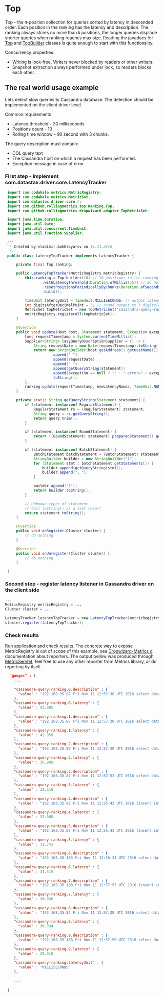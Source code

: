 # Top
Top - the ```N```-position collection for queries sorted by latency in descended order. Each position in the ranking has the latency and description.
The ranking always stores no more than ```N``` positions, the longer queries displace shorter queries when ranking reaches max size.
Reading the javadocs for [Top](https://github.com/vladimir-bukhtoyarov/rolling-metrics/blob/2.0/src/main/java/com/github/rollingmetrics/ranking/Top.java) and [TopBuilder](https://github.com/vladimir-bukhtoyarov/rolling-metrics/blob/2.0/src/main/java/com/github/rollingmetrics/ranking/TopBuilder.java) classes is quite enough to start with this functionality.
 
Concurrency properties:
* Writing is lock-free. Writers never blocked by readers or other writers.
* Snapshot extraction always performed under lock, so readers blocks each other.

## The real world usage example
Lets detect slow queries to Cassandra database. The detection should be implemented on the client driver level.

Common requirements
* Latency threshold - 30 milliseconds
* Positions count - 10
* Rolling time window - 90 second with 3 chunks.


The query description must contain:
* CQL query text
* The Cassandra host on which a request has been performed.
* Exception message in case of error 

### First step - implement com.datastax.driver.core.LatencyTracker
```java
 import com.codahale.metrics.MetricRegistry;
 import com.codahale.metrics.MetricSet;
 import com.datastax.driver.core.*;
 import com.github.rollingmetrics.top.Ranking.Top;
 import com.github.rollingmetrics.dropwizard.adapter.TopMetricSet;

 import java.time.Duration;
 import java.util.Date;
 import java.util.concurrent.TimeUnit;
 import java.util.function.Supplier;

 /**
  * Created by vladimir.bukhtoyarov on 11.11.2016.
  */
 public class LatencyTopTracker implements LatencyTracker {

     private final Top ranking;

     public LatencyTopTracker(MetricRegistry metricRegistry) {
         this.ranking = Top.builder(10) // 10 positions in the ranking
                 .withLatencyThreshold(Duration.ofMillis(25)) // do not care about queries wich shorter than 25ms
                 .resetPositionsPeriodicallyByChunks(Duration.ofSeconds(60), 3) // position recorded in the ranking will take effect 60-80 seconds
                 .build();

         TimeUnit latencyUnit = TimeUnit.MILLISECONDS; // output latency in milliseconds
         int digitsAfterDecimalPoint = 3; // round output to 3 digits(example 34.945)
         MetricSet topMetricSet = new TopMetricSet("cassandra-query-ranking", ranking, latencyUnit, digitsAfterDecimalPoint);
         metricRegistry.registerAll(topMetricSet);
     }

     @Override
     public void update(Host host, Statement statement, Exception exception, long newLatencyNanos) {
         long requestTimestamp = System.currentTimeMillis();
         Supplier<String> lazyQueryDescriptionSupplier = () -> {
             String requestDate = new Date(requestTimestamp).toString();
             return new StringBuilder(host.getAddress().getHostName())
                     .append(" ")
                     .append(requestDate)
                     .append(" ")
                     .append(getQueryString(statement))
                     .append(exception == null ? "" : " error=" + exception.getMessage())
                     .toString();
         };
         ranking.update(requestTimestamp, newLatencyNanos, TimeUnit.NANOSECONDS, lazyQueryDescriptionSupplier);
     }

     private static String getQueryString(Statement statement) {
         if (statement instanceof RegularStatement) {
             RegularStatement rs = (RegularStatement) statement;
             String query = rs.getQueryString();
             return query.trim();
         }

         if (statement instanceof BoundStatement) {
             return ((BoundStatement) statement).preparedStatement().getQueryString().trim();
         }

         if (statement instanceof BatchStatement) {
             BatchStatement batchStatement = (BatchStatement) statement;
             StringBuilder builder = new StringBuilder("(");
             for (Statement stmt : batchStatement.getStatements()) {
                 builder.append(getQueryString(stmt));
                 builder.append("; ");
             }

             builder.append(")");
             return builder.toString();
         }

         // Unknown types of statement
         // Call toString() as a last resort
         return statement.toString();
     }

     @Override
     public void onRegister(Cluster cluster) {
         // do nothing
     }

     @Override
     public void onUnregister(Cluster cluster) {
         // do nothing
     }

 }
```

### Second step - register latency listener in Cassandra driver on the client side
```java
...
MetricRegistry metricRegistry = ...
Cluster cluster = ...

LatencyTracker latencyTopTracker = new LatencyTopTracker(metricRegistry);
cluster.register(latencyTopTracker);

```

### Check results
Run application and check results. The concrete way to expose MetricRegistry is out of scope of this example, see [Dropwizard-Metrics d](http://metrics.dropwizard.io/3.1.0/manual/) documentation about reporters.
The output bellow was produced through [MetricServlet](http://metrics.dropwizard.io/3.1.0/manual/servlets/), feel free to use any other reporter from Metrics library, or do reporting by itself.
```json
  "gauges" : {
    ... 
    
    "cassandra-query-ranking.0.description" : {
      "value" : "192.168.35.87 Fri Nov 11 12:57:38 UTC 2016 select data from my_keyspace.my_table where event_filter in :event_filters"
    },
    "cassandra-query-ranking.0.latency" : {
      "value" : 43.085
    },
    "cassandra-query-ranking.1.description" : {
      "value" : "192.168.35.87 Fri Nov 11 12:57:38 UTC 2016 select data from my_keyspace.my_table where event_filter in :event_filters"
    },
    "cassandra-query-ranking.1.latency" : {
      "value" : 42.959
    },
    "cassandra-query-ranking.2.description" : {
      "value" : "192.168.35.87 Fri Nov 11 12:57:38 UTC 2016 select data from my_keyspace.my_table where event_filter in :event_filters"
    },
    "cassandra-query-ranking.2.latency" : {
      "value" : 36.989
    },
    "cassandra-query-ranking.3.description" : {
      "value" : "192.168.35.87 Fri Nov 11 12:57:53 UTC 2016 select data from my_keyspace.my_table where event_filter in :event_filters"
    },
    "cassandra-query-ranking.3.latency" : {
      "value" : 32.510
    },
    "cassandra-query-ranking.4.description" : {
      "value" : "192.168.35.82 Fri Nov 11 12:56:43 UTC 2016 (insert into my_keyspace.my_table (  event_filter,  id,  data ) values ( :event_filter, :id, :data )using ttl :expires_in; insert into my_keyspace.my_table (  event_filter,  id,  data ) values ( :event_filter, :id, :data )using ttl :expires_in; insert into my_keyspace.my_table (  event_filter,  id,  data ) values ( :event_filter, :id, :data )using ttl :expires_in; insert into my_keyspace.my_table (  event_filter,  id,  data ) values ( :event_filter, :id, :data )using ttl :expires_in; insert into my_keyspace.subscription_by_id (  id,  data,  data_versions,  extension_application_id,  device_token_application_id_transport) values ( :id, :data, :data_versions, :extension_application_id, :device_token_application_id_transport)using ttl :expires_in; )"
    },
    "cassandra-query-ranking.4.latency" : {
      "value" : 32.008
    },
    "cassandra-query-ranking.5.description" : {
      "value" : "192.168.35.87 Fri Nov 11 12:56:43 UTC 2016 (insert into my_keyspace.my_table (  event_filter,  id,  data ) values ( :event_filter, :id, :data )using ttl :expires_in; insert into my_keyspace.my_table (  event_filter,  id,  data ) values ( :event_filter, :id, :data )using ttl :expires_in; insert into my_keyspace.my_table (  event_filter,  id,  data ) values ( :event_filter, :id, :data )using ttl :expires_in; insert into my_keyspace.my_table (  event_filter,  id,  data ) values ( :event_filter, :id, :data )using ttl :expires_in; insert into my_keyspace.subscription_by_id (  id,  data,  data_versions,  extension_application_id,  device_token_application_id_transport) values ( :id, :data, :data_versions, :extension_application_id, :device_token_application_id_transport)using ttl :expires_in; )"
    },
    "cassandra-query-ranking.5.latency" : {
      "value" : 31.741
    },
    "cassandra-query-ranking.6.description" : {
      "value" : "192.168.35.183 Fri Nov 11 12:56:31 UTC 2016 select data from my_keyspace.my_table where id = :id limit 1"
    },
    "cassandra-query-ranking.6.latency" : {
      "value" : 31.519
    },
    "cassandra-query-ranking.7.description" : {
      "value" : "192.168.35.183 Fri Nov 11 12:57:53 UTC 2016 (insert into my_keyspace.my_table (  event_filter,  id,  data ) values ( :event_filter, :id, :data )using ttl :expires_in; insert into my_keyspace.my_table (  event_filter,  id,  data ) values ( :event_filter, :id, :data )using ttl :expires_in; insert into my_keyspace.my_table (  event_filter,  id,  data ) values ( :event_filter, :id, :data )using ttl :expires_in; insert into my_keyspace.my_table (  event_filter,  id,  data ) values ( :event_filter, :id, :data )using ttl :expires_in; insert into my_keyspace.subscription_by_id (  id,  data,  data_versions,  extension_application_id,  device_token_application_id_transport) values ( :id, :data, :data_versions, :extension_application_id, :device_token_application_id_transport)using ttl :expires_in; )"
    },
    "cassandra-query-ranking.7.latency" : {
      "value" : 30.836
    },
    "cassandra-query-ranking.8.description" : {
      "value" : "192.168.35.82 Fri Nov 11 12:57:28 UTC 2016 select data from my_keyspace.my_table where event_filter in :event_filters"
    },
    "cassandra-query-ranking.8.latency" : {
      "value" : 30.334
    },
    "cassandra-query-ranking.9.description" : {
      "value" : "192.168.35.183 Fri Nov 11 12:57:50 UTC 2016 select data from my_keyspace.my_table where id = :id limit 1"
    },
    "cassandra-query-ranking.9.latency" : {
      "value" : 29.910
    },
    "cassandra-query-ranking.latencyUnit" : {
      "value" : "MILLISECONDS"
    },
 
    ...
    
 }
```